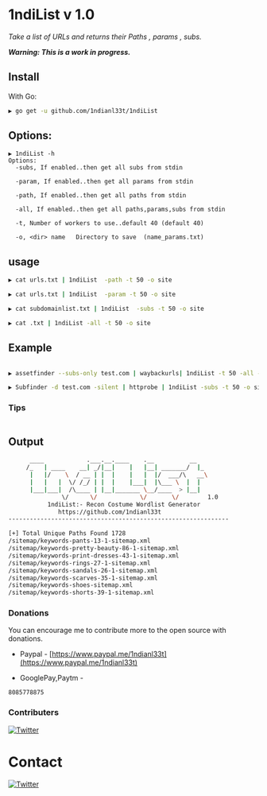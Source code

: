 
# 1ndiList v 1.0


*Take a list of URLs and returns their Paths , params , subs.*

***Warning: This is a work in progress.***

## Install

With Go:

```bash
▶ go get -u github.com/1ndianl33t/1ndiList

```
## Options:

```
▶ 1ndiList -h
Options:
  -subs, If enabled..then get all subs from stdin
  
  -param, If enabled..then get all params from stdin
 
  -path, If enabled..then get all paths from stdin

  -all, If enabled..then get all paths,params,subs from stdin
 
  -t, Number of workers to use..default 40 (default 40)
  
  -o, <dir> name   Directory to save  (name_params.txt)
```
## usage
```bash
▶ cat urls.txt | 1ndiList  -path -t 50 -o site

▶ cat urls.txt | 1ndiList  -param -t 50 -o site

▶ cat subdomainlist.txt | 1ndiList  -subs -t 50 -o site

▶ cat .txt | 1ndiList -all -t 50 -o site 
```
## Example
```bash

▶ assetfinder --subs-only test.com | waybackurls| 1ndiList -t 50 -all -o test.com

▶ Subfinder -d test.com -silent | httprobe | 1ndiList -subs -t 50 -o site.com

```
### Tips
```

```
## Output
```bash
      ____            .___.__.____    .__          __
     /_   | ____    __| _/|__|    |   |__| _______/  |_
      |   |/    \  / __ | |  |    |   |  |/  ___/\   __\
      |   |   |  \/ /_/ | |  |    |___|  |\___ \  |  |
      |___|___|  /\____ | |__|_______ \__/____  > |__|
               \/      \/            \/       \/        1.0
           1ndiList:- Recon Costume Wordlist Generator
              https://github.com/1ndianl33t
--------------------------------------------------------------

[+] Total Unique Paths Found 1728
/sitemap/keywords-pants-13-1-sitemap.xml
/sitemap/keywords-pretty-beauty-86-1-sitemap.xml
/sitemap/keywords-print-dresses-43-1-sitemap.xml
/sitemap/keywords-rings-27-1-sitemap.xml
/sitemap/keywords-sandals-26-1-sitemap.xml
/sitemap/keywords-scarves-35-1-sitemap.xml
/sitemap/keywords-shoes-sitemap.xml
/sitemap/keywords-shorts-39-1-sitemap.xml
```

### Donations
You can encourage me to contribute more to the open source with donations.

- Paypal - [https://www.paypal.me/1ndianl33t](https://www.paypal.me/1ndianl33t)

- GooglePay,Paytm -

`8085778875`

### Contributers

[![Twitter](https://img.shields.io/badge/twitter-@shivangx01b-blue.svg)](https://twitter.com/shivangx01b)

# Contact
[![Twitter](https://img.shields.io/badge/twitter-@1ndianl33t-blue.svg)](https://twitter.com/1ndianl33t)



